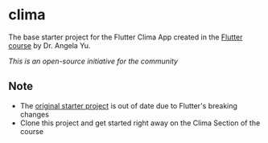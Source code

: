 # clima

The base starter project for the Flutter Clima App created in the [Flutter course](https://www.udemy.com/course/flutter-bootcamp-with-dart/) by Dr. Angela Yu.

*This is an open-source initiative for the community*

## Note

- The [original starter project](https://github.com/londonappbrewery/Clima-Flutter) is out of date due to Flutter's breaking changes
- Clone this project and get started right away on the Clima Section of the course
